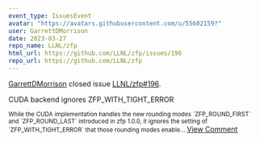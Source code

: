 ```yaml
---
event_type: IssuesEvent
avatar: "https://avatars.githubusercontent.com/u/55602159?"
user: GarrettDMorrison
date: 2023-03-27
repo_name: LLNL/zfp
html_url: https://github.com/LLNL/zfp/issues/196
repo_url: https://github.com/LLNL/zfp
---
```


<a href='https://github.com/GarrettDMorrison' target='_blank'>GarrettDMorrison</a> closed issue <a href='https://github.com/LLNL/zfp/issues/196' target='_blank'>LLNL/zfp#196</a>.

<p>CUDA backend ignores ZFP_WITH_TIGHT_ERROR</p><small>While the CUDA implementation handles the new rounding modes `ZFP_ROUND_FIRST` and `ZFP_ROUND_LAST` introduced in zfp 1.0.0, it ignores the setting of `ZFP_WITH_TIGHT_ERROR` that those rounding modes enable....</small><a href='https://github.com/LLNL/zfp/issues/196' target='_blank'>View Comment</a>
